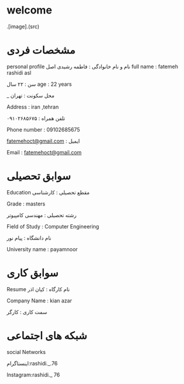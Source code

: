  # welcome
 
 .[image].(src)
 

# مشخصات فردی 
personal profile
نام و نام خانوادگی : فاطمه رشیدی اصل
full name : fatemeh rashidi asl

سن : ۲۲ سال
age : 22 years

_ محل سکونت : تهران

Address : iran ,tehran

تلفن همراه : ۰۹۱۰۲۶۸۵۶۷۵

Phone number : 09102685675

fatemehoct@gmail.com : ایمیل

Email : fatemehoct@gmail.com


# سوابق تحصیلی 
Education
مقطع تحصیلی : کارشناسی

Grade : masters

رشته تحصیلی : مهندسی کامپیوتر

Field of Study : Computer Engineering

نام دانشگاه : پیام نور

University name : payamnoor

# سوابق کاری
Resume
نام کارگاه : کیان اذر

Company Name : kian azar

سمت کاری : کارگر 

# شبکه های اجتماعی
social Networks

اینستاگرام:rashidi._.76

Instagram:rashidi._ 76














































